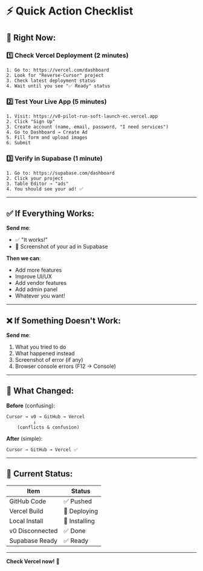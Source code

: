 # ⚡ Quick Action Checklist

## 🎯 Right Now:

### 1️⃣ **Check Vercel Deployment** (2 minutes)
```
1. Go to: https://vercel.com/dashboard
2. Look for "Reverse-Cursor" project
3. Check latest deployment status
4. Wait until you see "✅ Ready" status
```

### 2️⃣ **Test Your Live App** (5 minutes)
```
1. Visit: https://v0-pilot-run-soft-launch-ec.vercel.app
2. Click "Sign Up"
3. Create account (name, email, password, "I need services")
4. Go to Dashboard → Create Ad
5. Fill form and upload images
6. Submit
```

### 3️⃣ **Verify in Supabase** (1 minute)
```
1. Go to: https://supabase.com/dashboard
2. Click your project
3. Table Editor → "ads"
4. You should see your ad! ✅
```

---

## ✅ If Everything Works:

**Send me**:
- ✅ "It works!"
- 📸 Screenshot of your ad in Supabase

**Then we can**:
- Add more features
- Improve UI/UX
- Add vendor features
- Add admin panel
- Whatever you want!

---

## ❌ If Something Doesn't Work:

**Send me**:
1. What you tried to do
2. What happened instead
3. Screenshot of error (if any)
4. Browser console errors (F12 → Console)

---

## 📝 What Changed:

**Before** (confusing):
```
Cursor → v0 → GitHub → Vercel
          ↓
    (conflicts & confusion)
```

**After** (simple):
```
Cursor → GitHub → Vercel ✅
```

---

## 🚀 Current Status:

| Item | Status |
|------|--------|
| GitHub Code | ✅ Pushed |
| Vercel Build | 🔄 Deploying |
| Local Install | 🔄 Installing |
| v0 Disconnected | ✅ Done |
| Supabase Ready | ✅ Ready |

---

**Check Vercel now!** 🎉


